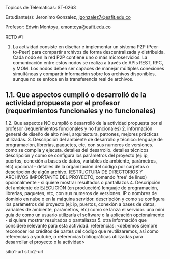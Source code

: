 Topicos de Telematicas: ST-0263

Estudiante(s): Jeronimo Gonzalez, jgonzalez7@eafit.edu.co

Profesor: Edwin Montoya, emontoya@eafit.edu.co

RETO #1

1. La actividad consiste en diseñar e implementar un sistema P2P (Peer-to-Peer) para compartir archivos de forma descentralizada y distribuida. Cada nodo en la red P2P contiene uno o más microservicios. La comunicación entre estos nodos se realiza a través de APIs REST, RPC, y MOM. Los nodos deben ser capaces de manejar múltiples conexiones simultáneas y compartir información sobre los archivos disponibles, aunque no se enfoca en la transferencia real de archivos.
   
## 1.1. Que aspectos cumplió o desarrolló de la actividad propuesta por el profesor (requerimientos funcionales y no funcionales)
1.2. Que aspectos NO cumplió o desarrolló de la actividad propuesta por el profesor (requerimientos funcionales y no funcionales)
2. información general de diseño de alto nivel, arquitectura, patrones, mejores prácticas utilizadas.
3. Descripción del ambiente de desarrollo y técnico: lenguaje de programación, librerias, paquetes, etc, con sus numeros de versiones.
como se compila y ejecuta.
detalles del desarrollo.
detalles técnicos
descripción y como se configura los parámetros del proyecto (ej: ip, puertos, conexión a bases de datos, variables de ambiente, parámetros, etc)
opcional - detalles de la organización del código por carpetas o descripción de algún archivo. (ESTRUCTURA DE DIRECTORIOS Y ARCHIVOS IMPORTANTE DEL PROYECTO, comando 'tree' de linux)
opcionalmente - si quiere mostrar resultados o pantallazos
4. Descripción del ambiente de EJECUCIÓN (en producción) lenguaje de programación, librerias, paquetes, etc, con sus numeros de versiones.
IP o nombres de dominio en nube o en la máquina servidor.
descripción y como se configura los parámetros del proyecto (ej: ip, puertos, conexión a bases de datos, variables de ambiente, parámetros, etc)
como se lanza el servidor.
una mini guia de como un usuario utilizaría el software o la aplicación
opcionalmente - si quiere mostrar resultados o pantallazos
5. otra información que considere relevante para esta actividad.
referencias:
<debemos siempre reconocer los créditos de partes del código que reutilizaremos, así como referencias a youtube, o referencias bibliográficas utilizadas para desarrollar el proyecto o la actividad>

sitio1-url
sitio2-url
